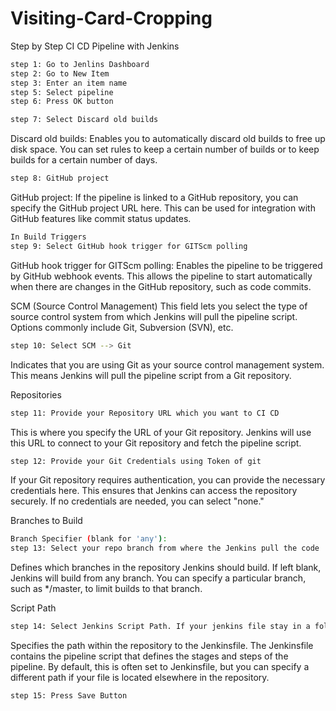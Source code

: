 # Visiting-Card-Cropping
Step by Step CI CD Pipeline with Jenkins
```bash
step 1: Go to Jenlins Dashboard
step 2: Go to New Item
step 3: Enter an item name
step 5: Select pipeline
step 6: Press OK button
```

```bash
step 7: Select Discard old builds
```

Discard old builds: Enables you to automatically discard old builds to free up disk space. You can set rules to keep a certain number of builds or to keep builds for a certain number of days.

```bash
step 8: GitHub project
```

GitHub project: If the pipeline is linked to a GitHub repository, you can specify the GitHub project URL here. This can be used for integration with GitHub features like commit status updates.

```bash
In Build Triggers
step 9: Select GitHub hook trigger for GITScm polling
```

GitHub hook trigger for GITScm polling: Enables the pipeline to be triggered by GitHub webhook events. This allows the pipeline to start automatically when there are changes in the GitHub repository, such as code commits.

SCM (Source Control Management)
This field lets you select the type of source control system from which Jenkins will pull the pipeline script. Options commonly include Git, Subversion (SVN), etc.

```bash
step 10: Select SCM --> Git
```

Indicates that you are using Git as your source control management system. This means Jenkins will pull the pipeline script from a Git repository.

Repositories

```bash
step 11: Provide your Repository URL which you want to CI CD
```

This is where you specify the URL of your Git repository. Jenkins will use this URL to connect to your Git repository and fetch the pipeline script.

```bash
step 12: Provide your Git Credentials using Token of git
```

If your Git repository requires authentication, you can provide the necessary credentials here. This ensures that Jenkins can access the repository securely. If no credentials are needed, you can select "none."


Branches to Build

```bash
Branch Specifier (blank for 'any'):
step 13: Select your repo branch from where the Jenkins pull the code
```

Defines which branches in the repository Jenkins should build. If left blank, Jenkins will build from any branch. You can specify a particular branch, such as */master, to limit builds to that branch.

Script Path

```bash
step 14: Select Jenkins Script Path. If your jenkins file stay in a folder in your repo then use folder_name/Jenkinsfile 
```

Specifies the path within the repository to the Jenkinsfile. The Jenkinsfile contains the pipeline script that defines the stages and steps of the pipeline. By default, this is often set to Jenkinsfile, but you can specify a different path if your file is located elsewhere in the repository.

```bash
step 15: Press Save Button
```

